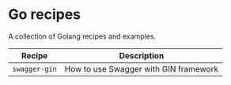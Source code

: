 # Go recipes
A collection of Golang recipes and examples.

| Recipe | Description                    |
| ------------- | ------------------------------ | 
| `swagger-gin`   | How to use Swagger with GIN framework     |
